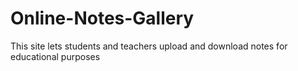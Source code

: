 # Online-Notes-Gallery
This site lets students and teachers upload and download notes for educational purposes
